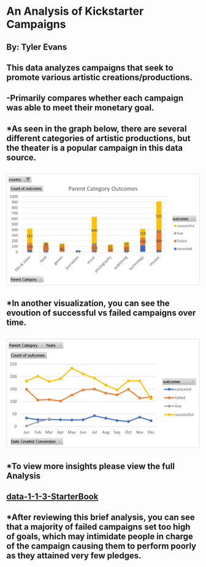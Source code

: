 # An Analysis of Kickstarter Campaigns
## By: Tyler Evans
This data analyzes campaigns that seek to promote various artistic creations/productions.
---
-Primarily compares whether each campaign was able to meet their monetary goal. 
---
*As seen in the graph below, there are several different categories of artistic productions, but the theater is a popular campaign in this data source.
---
![Picture1](https://github.com/tylerwe19/kickstarter_analysis_evans/blob/main/Picture1.jpg)
---
*In another visualization, you can see the evoution of successful vs failed campaigns over time.
---
![Outcome Based on Launch Date](https://github.com/tylerwe19/kickstarter_analysis_evans/blob/main/Outcome%20Based%20on%20Launch%20Date.png)
---
*To view more insights please view the full Analysis
---
[data-1-1-3-StarterBook](https://github.com/tylerwe19/kickstarter_analysis_evans/blob/main/data-1-1-3-StarterBook.xlsx)
---
*After reviewing this brief analysis, you can see that a majority of failed campaigns set too high of goals, which may intimidate people in charge of the campaign causing them to perform poorly as they attained very few pledges.
---
